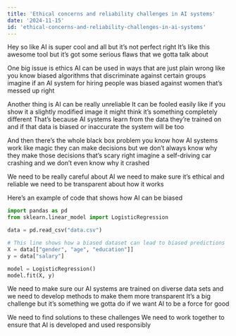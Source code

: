 ```yaml
---
title: 'Ethical concerns and reliability challenges in AI systems'
date: '2024-11-15'
id: 'ethical-concerns-and-reliability-challenges-in-ai-systems'
---
```


Hey so like AI is super cool and all but it’s not perfect right It’s like this awesome tool but it’s got some serious flaws that we gotta talk about 

One big issue is ethics  AI can be used in ways that are just plain wrong like you know biased algorithms that discriminate against certain groups  imagine if an AI system for hiring people was biased against women that’s messed up right  

Another thing is AI can be really unreliable It can be fooled easily  like if you show it a slightly modified image it might think it’s something completely different That’s because AI systems learn from the data they’re trained on  and if that data is biased or inaccurate the system will be too 

And then there’s the whole black box problem you know how AI systems work like magic  they can make decisions but we don’t always know why they make those decisions  that’s scary right  imagine a self-driving car crashing and we don’t even know why it crashed  

We need to be really careful about AI  we need to make sure it’s ethical and reliable  we need to be transparent about how it works  

Here’s an example of code that shows how AI can be biased  

```python
import pandas as pd 
from sklearn.linear_model import LogisticRegression 

data = pd.read_csv("data.csv") 

# This line shows how a biased dataset can lead to biased predictions
X = data[["gender", "age", "education"]] 
y = data["salary"] 

model = LogisticRegression() 
model.fit(X, y) 
```

We need to make sure our AI systems are trained on diverse data sets  and we need to develop methods to make them more transparent  It’s a big challenge but it’s something we gotta do if we want AI to be a force for good 

We need to find solutions to these challenges  We need to work together to ensure that AI is developed and used responsibly
